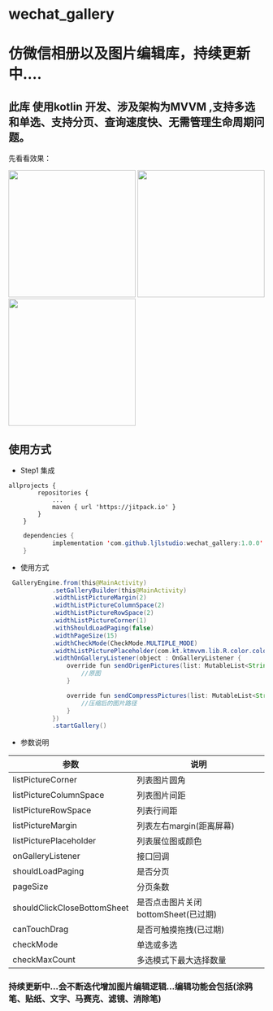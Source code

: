 # wechat_gallery

# 仿微信相册以及图片编辑库，持续更新中....

## 此库 使用kotlin 开发、涉及架构为MVVM ,支持多选和单选、支持分页、查询速度快、无需管理生命周期问题。

先看看效果：

<img src="https://user-images.githubusercontent.com/70507884/198530353-5c94805c-a534-4e74-9776-f977814cbdb2.gif" width = "250"/>  <img src="https://user-images.githubusercontent.com/70507884/198529868-d5dfc4bb-9559-42b3-bc1a-6251f078afe3.gif" width = "250"/>   <img src="https://user-images.githubusercontent.com/70507884/198529459-4321a84b-e8ba-4999-bf68-88a43058f642.gif" width = "250"/>  






## 使用方式

* Step1 集成
```
allprojects {
		repositories {
			...
			maven { url 'https://jitpack.io' }
		}
	}
```

```java
	dependencies {
	        implementation 'com.github.ljlstudio:wechat_gallery:1.0.0'
	}
```

* 使用方式

```java
 GalleryEngine.from(this@MainActivity)
            .setGalleryBuilder(this@MainActivity)
            .widthListPictureMargin(2)
            .widthListPictureColumnSpace(2)
            .widthListPictureRowSpace(2)
            .widthListPictureCorner(1)
            .withShouldLoadPaging(false)
            .widthPageSize(15)
            .widthCheckMode(CheckMode.MULTIPLE_MODE)
            .widthListPicturePlaceholder(com.kt.ktmvvm.lib.R.color.color_3C3B39)
            .widthOnGalleryListener(object : OnGalleryListener {
                override fun sendOrigenPictures(list: MutableList<String>?) {
                    //原图
                }

                override fun sendCompressPictures(list: MutableList<String>?) {
                    //压缩后的图片路径
                }
            })
            .startGallery()

```

* 参数说明



|  参数   | 说明  |
|  ----  | ----  |
| listPictureCorner  | 列表图片圆角 |
| listPictureColumnSpace  | 列表图片间距 |
|listPictureRowSpace|列表行间距|
|listPictureMargin|列表左右margin(距离屏幕)|
|listPicturePlaceholder|列表展位图或颜色|
|onGalleryListener|接口回调|
|shouldLoadPaging|是否分页|
|pageSize|分页条数|
|shouldClickCloseBottomSheet|是否点击图片关闭bottomSheet(已过期)|
|canTouchDrag|是否可触摸拖拽(已过期)|
|checkMode|单选或多选|
|checkMaxCount|多选模式下最大选择数量|



### 持续更新中...会不断迭代增加图片编辑逻辑...编辑功能会包括(涂鸦笔、贴纸、文字、马赛克、滤镜、消除笔)





